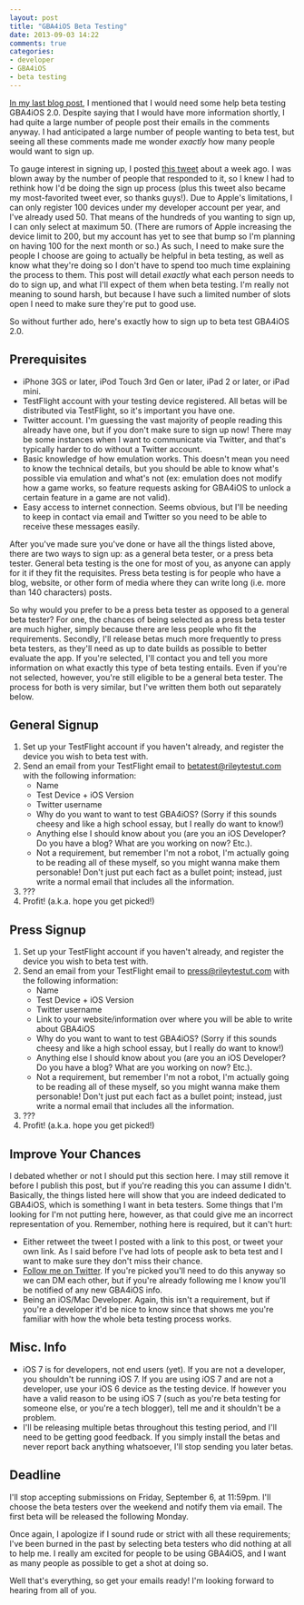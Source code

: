 ```yaml
---
layout: post
title: "GBA4iOS Beta Testing"
date: 2013-09-03 14:22
comments: true 
categories:  
- developer
- GBA4iOS
- beta testing
---
```


[In my last blog post](http://rileytestut.com/blog/2013/08/20/gba4ios-2-dot-0-update-number-2-pause-menu/), I mentioned that I would need some help beta testing GBA4iOS 2.0. Despite saying that I would have more information shortly, I had quite a large number of people post their emails in the comments anyway. I had anticipated a large number of people wanting to beta test, but seeing all these comments made me wonder *exactly* how many people would want to sign up. 

To gauge interest in signing up, I posted [this tweet](https://twitter.com/rileytestut/status/372426769359319040) about a week ago. I was blown away by the number of people that responded to it, so I knew I had to rethink how I'd be doing the sign up process (plus this tweet also became my most-favorited tweet ever, so thanks guys!). Due to Apple's limitations, I can only register 100 devices under my developer account per year, and I've already used 50. That means of the hundreds of you wanting to sign up, I can only select at maximum 50. (There are rumors of Apple increasing the device limit to 200, but my account has yet to see that bump so I'm planning on having 100 for the next month or so.) As such, I need to make sure the people I choose are going to actually be helpful in beta testing, as well as know what they're doing so I don't have to spend too much time explaining the process to them. This post will detail *exactly* what each person needs to do to sign up, and what I'll expect of them when beta testing. I'm really not meaning to sound harsh, but because I have such a limited number of slots open I need to make sure they're put to good use.

So without further ado, here's exactly how to sign up to beta test GBA4iOS 2.0.

 <!-- more -->

## Prerequisites ##
 - iPhone 3GS or later, iPod Touch 3rd Gen or later, iPad 2 or later, or iPad mini.
 - TestFlight account with your testing device registered. All betas will be distributed via TestFlight, so it's important you have one.
 - Twitter account. I'm guessing the vast majority of people reading this already have one, but if you don't make sure to sign up now! There may be some instances when I want to communicate via Twitter, and that's typically harder to do without a Twitter account.
 - Basic knowledge of how emulation works. This doesn't mean you need to know the technical details, but you should be able to know what's possible via emulation and what's not (ex: emulation does not modify how a game works, so feature requests asking for GBA4iOS to unlock a certain feature in a game are not valid).
 - Easy access to internet connection. Seems obvious, but I'll be needing to keep in contact via email and Twitter so you need to be able to receive these messages easily.

After you've made sure you've done or have all the things listed above, there are two ways to sign up: as a general beta tester, or a press beta tester. General beta testing is the one for most of you, as anyone can apply for it if they fit the requisites. Press beta testing is for people who have a blog, website, or other form of media where they can write long (i.e. more than 140 characters) posts.

So why would you prefer to be a press beta tester as opposed to a general beta tester? For one, the chances of being selected as  a press beta tester are much higher, simply because there are less people who fit the requirements. Secondly, I'll release betas much more frequently to press beta testers, as they'll need as up to date builds as possible to better evaluate the app. If you're selected, I'll contact you and tell you more information on what exactly this type of beta testing entails. Even if you're not selected, however, you're still eligible to be a general beta tester. The process for both is very similar, but I've written them both out separately below.

## General Signup ##
1. Set up your TestFlight account if you haven't already, and register the device you wish to beta test with.
2. Send an email from your TestFlight email to [betatest@rileytestut.com](mailto:betatest@rileytestut.com) with the following information:
	- Name
	- Test Device + iOS Version
	- Twitter username
	- Why do you want to want to test GBA4iOS? (Sorry if this sounds cheesy and like a high school essay, but I really do want to know!)
	- Anything else I should know about you (are you an iOS Developer? Do you have a blog? What are you working on now? Etc.).
	- Not a requirement, but remember I'm not a robot, I'm actually going to be reading all of these myself, so you might wanna make them personable! Don't just put each fact as a bullet point; instead, just write a normal email that includes all the information.
3. ???
4. Profit!  (a.k.a. hope you get picked!)

## Press Signup ##
1. Set up your TestFlight account if you haven't already, and register the device you wish to beta test with.
2. Send an email from your TestFlight email to [press@rileytestut.com](mailto:press@rileytestut.com) with the following information:
	- Name
	- Test Device + iOS Version
	- Twitter username
	- Link to your website/information over where you will be able to write about GBA4iOS
	- Why do you want to want to test GBA4iOS? (Sorry if this sounds cheesy and like a high school essay, but I really do want to know!)
	- Anything else I should know about you (are you an iOS Developer? Do you have a blog? What are you working on now? Etc.).
	- Not a requirement, but remember I'm not a robot, I'm actually going to be reading all of these myself, so you might wanna make them personable! Don't just put each fact as a bullet point; instead, just write a normal email that includes all the information.
3. ???
4. Profit!  (a.k.a. hope you get picked!)

## Improve Your Chances ##

I debated whether or not I should put this section here. I may still remove it before I publish this post, but if you're reading this you can assume I didn't. Basically, the things listed here will show that you are indeed dedicated to GBA4iOS, which is something I want in beta testers. Some things that I'm looking for I'm not putting here, however, as that could give me an incorrect representation of you. Remember, nothing here is required, but it can't hurt:

- Either retweet the tweet I posted with a link to this post, or tweet your own link. As I said before I've had lots of people ask to beta test and I want to make sure they don't miss their chance.
- [Follow me on Twitter](http://twitter.com/rileytestut). If you're picked you'll need to do this anyway so we can DM each other, but if you're already following me I know you'll be notified of any new GBA4iOS info.
- Being an iOS/Mac Developer. Again, this isn't a requirement, but if you're a developer it'd be nice to know since that shows me you're familiar with how the whole beta testing process works.

## Misc. Info ##

- iOS 7 is for developers, not end users (yet). If you are not a developer, you shouldn't be running iOS 7. If you are using iOS 7 and are not a developer,  use your iOS 6 device as the testing device. If however you have a valid reason to be using iOS 7 (such as you're beta testing for someone else, or you're a tech blogger), tell me and it shouldn't be a problem.
- I'll be releasing multiple betas throughout this testing period, and I'll need to be getting good feedback. If you simply install the betas and never report back anything whatsoever, I'll stop sending you later betas.

## Deadline ##
I'll stop accepting submissions on Friday, September 6, at 11:59pm. I'll choose the beta testers over the weekend and notify them via email. The first beta will be released the following Monday.

Once again,  I apologize if I sound rude or strict with all these requirements; I've been burned in the past by selecting beta testers who did nothing at all to help me. I really am excited for people to be using GBA4iOS, and I want as many people as possible to get a shot at doing so.

Well that's everything, so get your emails ready! I'm looking forward to hearing from all of you.
 

